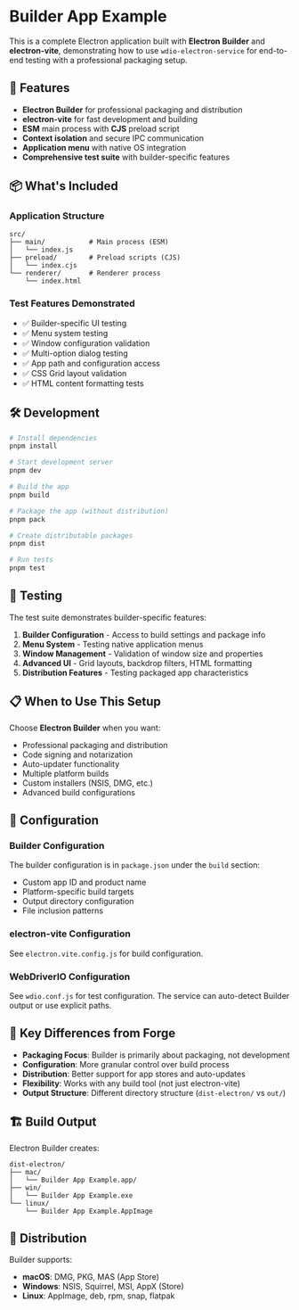 # Builder App Example

This is a complete Electron application built with **Electron Builder** and **electron-vite**, demonstrating how to use `wdio-electron-service` for end-to-end testing with a professional packaging setup.

## 🚀 Features

- **Electron Builder** for professional packaging and distribution
- **electron-vite** for fast development and building
- **ESM** main process with **CJS** preload script
- **Context isolation** and secure IPC communication
- **Application menu** with native OS integration
- **Comprehensive test suite** with builder-specific features

## 📦 What's Included

### Application Structure

```
src/
├── main/           # Main process (ESM)
│   └── index.js
├── preload/        # Preload scripts (CJS)
│   └── index.cjs
└── renderer/       # Renderer process
    └── index.html
```

### Test Features Demonstrated

- ✅ Builder-specific UI testing
- ✅ Menu system testing
- ✅ Window configuration validation
- ✅ Multi-option dialog testing
- ✅ App path and configuration access
- ✅ CSS Grid layout validation
- ✅ HTML content formatting tests

## 🛠️ Development

```bash
# Install dependencies
pnpm install

# Start development server
pnpm dev

# Build the app
pnpm build

# Package the app (without distribution)
pnpm pack

# Create distributable packages
pnpm dist

# Run tests
pnpm test
```

## 🧪 Testing

The test suite demonstrates builder-specific features:

1. **Builder Configuration** - Access to build settings and package info
2. **Menu System** - Testing native application menus
3. **Window Management** - Validation of window size and properties
4. **Advanced UI** - Grid layouts, backdrop filters, HTML formatting
5. **Distribution Features** - Testing packaged app characteristics

## 📋 When to Use This Setup

Choose **Electron Builder** when you want:

- Professional packaging and distribution
- Code signing and notarization
- Auto-updater functionality
- Multiple platform builds
- Custom installers (NSIS, DMG, etc.)
- Advanced build configurations

## 🔧 Configuration

### Builder Configuration

The builder configuration is in `package.json` under the `build` section:

- Custom app ID and product name
- Platform-specific build targets
- Output directory configuration
- File inclusion patterns

### electron-vite Configuration

See `electron.vite.config.js` for build configuration.

### WebDriverIO Configuration

See `wdio.conf.js` for test configuration. The service can auto-detect Builder output or use explicit paths.

## 🎯 Key Differences from Forge

- **Packaging Focus**: Builder is primarily about packaging, not development
- **Configuration**: More granular control over build process
- **Distribution**: Better support for app stores and auto-updates
- **Flexibility**: Works with any build tool (not just electron-vite)
- **Output Structure**: Different directory structure (`dist-electron/` vs `out/`)

## 🏗️ Build Output

Electron Builder creates:

```
dist-electron/
├── mac/
│   └── Builder App Example.app/
├── win/
│   └── Builder App Example.exe
└── linux/
    └── Builder App Example.AppImage
```

## 📱 Distribution

Builder supports:

- **macOS**: DMG, PKG, MAS (App Store)
- **Windows**: NSIS, Squirrel, MSI, AppX (Store)
- **Linux**: AppImage, deb, rpm, snap, flatpak
